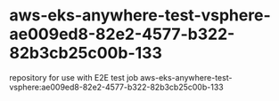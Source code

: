# aws-eks-anywhere-test-vsphere-ae009ed8-82e2-4577-b322-82b3cb25c00b-133
repository for use with E2E test job aws-eks-anywhere-test-vsphere:ae009ed8-82e2-4577-b322-82b3cb25c00b-133
